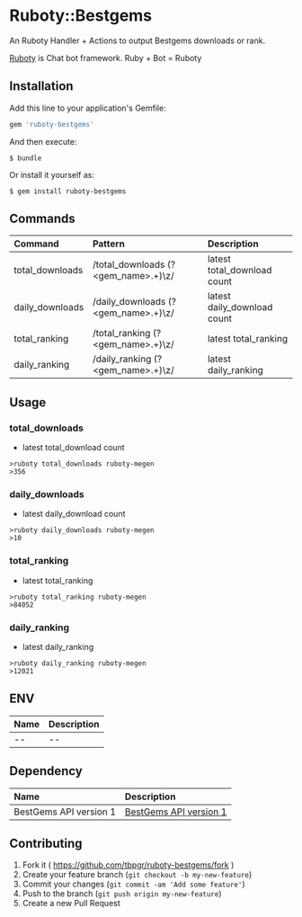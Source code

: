 # Ruboty::Bestgems

An Ruboty Handler + Actions to output Bestgems downloads or rank.

[Ruboty](https://github.com/r7kamura/ruboty) is Chat bot framework. Ruby + Bot = Ruboty

## Installation

Add this line to your application's Gemfile:

```ruby
gem 'ruboty-bestgems'
```

And then execute:

    $ bundle

Or install it yourself as:

    $ gem install ruboty-bestgems


## Commands

|Command|Pattern|Description|
|:--|:--|:--|
|total_downloads|/total_downloads (?&lt;gem_name&gt;.+)\z/|latest total_download count|
|daily_downloads|/daily_downloads (?&lt;gem_name&gt;.+)\z/|latest daily_download count|
|total_ranking|/total_ranking (?&lt;gem_name&gt;.+)\z/|latest total_ranking|
|daily_ranking|/daily_ranking (?&lt;gem_name&gt;.+)\z/|latest daily_ranking|

## Usage
### total_downloads
* latest total_download count

~~~
>ruboty total_downloads ruboty-megen
>356
~~~

### daily_downloads
* latest daily_download count

~~~
>ruboty daily_downloads ruboty-megen
>10
~~~

### total_ranking
* latest total_ranking

~~~
>ruboty total_ranking ruboty-megen
>84052
~~~

### daily_ranking
* latest daily_ranking

~~~
>ruboty daily_ranking ruboty-megen
>12021
~~~

## ENV

|Name|Description|
|:--|:--|
|--|--|

## Dependency

|Name|Description|
|:--|:--|
|BestGems API version 1|[BestGems API version 1](https://github.com/xmisao/bestgems.org/wiki/BestGems-API-v1-Specification)|

## Contributing

1. Fork it ( https://github.com/tbpgr/ruboty-bestgems/fork )
2. Create your feature branch (`git checkout -b my-new-feature`)
3. Commit your changes (`git commit -am 'Add some feature'`)
4. Push to the branch (`git push origin my-new-feature`)
5. Create a new Pull Request
